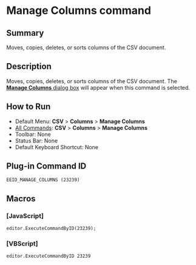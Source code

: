 # Manage Columns command

## Summary

Moves, copies, deletes, or sorts columns of the CSV document.

## Description

Moves, copies, deletes, or sorts columns of the CSV document. The [**Manage Columns** dialog box](../../dlg/manage_columns/index) will appear when this command is selected.

## How to Run

- Default Menu: **CSV** \> **Columns** \> **Manage Columns**
- [All Commands](../tools/all_commands): **CSV** \> **Columns** \> **Manage Columns**
- Toolbar: None
- Status Bar: None
- Default Keyboard Shortcut: None

## Plug-in Command ID

```
EEID_MANAGE_COLUMNS (23239)```

## Macros

### \[JavaScript\]

```
editor.ExecuteCommandByID(23239);
```

### \[VBScript\]

```
editor.ExecuteCommandByID 23239
```
